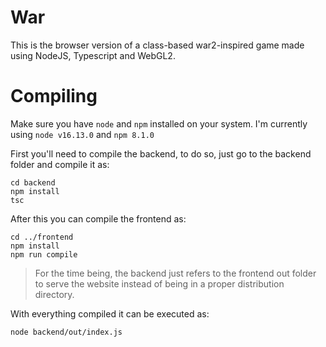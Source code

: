 # War

This is the browser version of a class-based war2-inspired game made using NodeJS, Typescript and WebGL2.

# Compiling

Make sure you have `node` and `npm` installed on your system. I'm currently using `node v16.13.0` and `npm 8.1.0`

First you'll need to compile the backend, to do so, just go to the backend folder and compile it as:
```
cd backend
npm install
tsc
```
After this you can compile the frontend as:
```
cd ../frontend
npm install
npm run compile
```
> For the time being, the backend just refers to the frontend out folder to serve the website instead of being in a proper distribution directory.

With everything compiled it can be executed as:
```
node backend/out/index.js
```